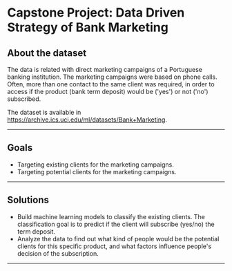 
# Capstone Project: Data Driven Strategy of Bank Marketing

## About the dataset

The data is related with direct marketing campaigns of a Portuguese banking institution. The marketing campaigns were based on phone calls. Often, more than one contact to the same client was required, in order to access if the product (bank term deposit) would be ('yes') or not ('no') subscribed.

The dataset is available in https://archive.ics.uci.edu/ml/datasets/Bank+Marketing.

--- 

## Goals

- Targeting existing clients for the marketing campaigns.
- Targeting potential clients for the marketing campaigns.

---

## Solutions

- Build machine learning models to classify the existing clients. The classification goal is to predict if the client will subscribe (yes/no) the term deposit.
- Analyze the data to find out what kind of people would be the potential clients for this specific product, and what factors influence people's decision of the subscription.

---
